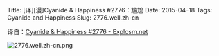 Title: [译][漫]Cyanide & Happiness #2776：尴尬
Date: 2015-04-18
Tags: Cyanide and Happiness
Slug: 2776.well.zh-cn

译自：[Cyanide & Happiness #2776 - Explosm.net](http://explosm.net/comics/2776/)


![2776.well.zh-cn.png](/static/images/comics/2776.well.zh-cn.png)